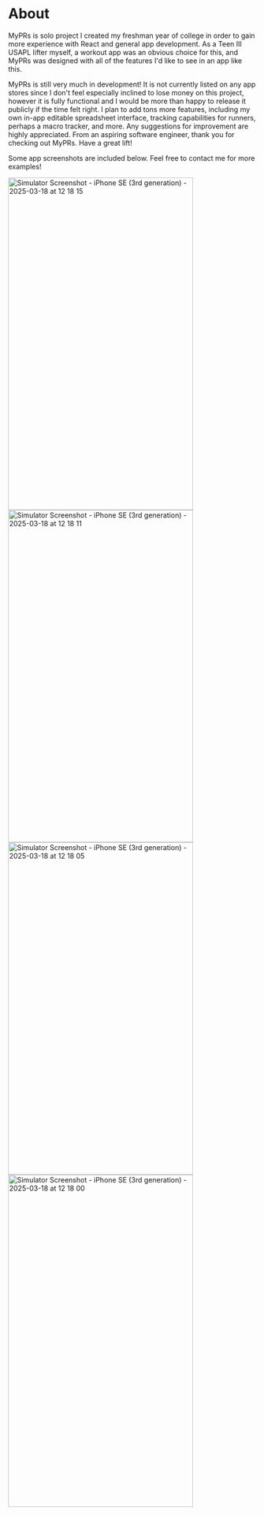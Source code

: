 # About

MyPRs is solo project I created my freshman year of college in order
to gain more experience with React and general app development. As a Teen III
USAPL lifter myself, a workout app was an obvious choice for this, and MyPRs
was designed with all of the features I'd like to see in an app like this.


MyPRs is still very much in development! It is not currently listed
on any app stores since I don't feel especially inclined to lose money on
this project, however it is fully functional and I would be more than happy
to release it publicly if the time felt right. I plan to add tons more features,
including my own in-app editable spreadsheet interface, tracking capabilities
for runners, perhaps a macro tracker, and more. Any suggestions for improvement
are highly appreciated. From an aspiring software engineer, thank you for checking
out MyPRs. Have a great lift!

Some app screenshots are included below. Feel free to contact me for more examples!

<img width="375" height="675" alt="Simulator Screenshot - iPhone SE (3rd generation) - 2025-03-18 at 12 18 15" src="https://github.com/user-attachments/assets/22d1c7d1-7bea-4191-94a6-0ce54d030fc9" />

<img width="375" height="675" alt="Simulator Screenshot - iPhone SE (3rd generation) - 2025-03-18 at 12 18 11" src="https://github.com/user-attachments/assets/21b81742-8f59-4b73-ab25-d670b3110945" />

<img width="375" height="675" alt="Simulator Screenshot - iPhone SE (3rd generation) - 2025-03-18 at 12 18 05" src="https://github.com/user-attachments/assets/4d8ef2f5-0240-4697-ac36-12c405656181" />

<img width="375" height="675" alt="Simulator Screenshot - iPhone SE (3rd generation) - 2025-03-18 at 12 18 00" src="https://github.com/user-attachments/assets/7333b6f2-ae38-416d-8632-86710c9e4205" />

